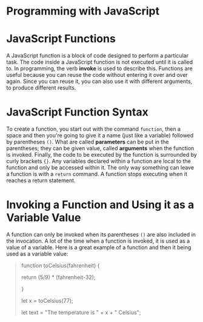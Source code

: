 # Programming with JavaScript

# JavaScript Functions

A JavaScript function is a block of code designed to perform a particular task. The code inside a JavaScript function is not executed until it is called to. In programming, the verb **invoke** is used to describe this. Functions are useful because you can reuse the code without entering it over and over again. Since you can reuse it, you can also use it with different arguments, to produce different results.

# JavaScript Function Syntax

To create a function, you start out with the command `function`, then a space and then you're going to give it a name (just like a variable) followed by parentheses `()`. What are called **parameters** can be put in the parentheses; they can be given value, called **arguments** when the function is invoked. Finally, the code to be executed by the function is surrounded by curly brackets `{}`. Any variables declared within a function are local to the function and only be accessed within it. The only way something can leave a function is with a `return` command. A function stops executing when it reaches a return statement.

# Invoking a Function and Using it as a Variable Value

A function can only be invoked when its parentheses `()` are also included in the invocation. A lot of the time when a function is invoked, it is used as a value of a variable. Here is a great example of a function and then it being used as a variable value:

>function toCelsius(fahrenheit) {
>
>    return (5/9) * (fahrenheit-32);
>
>}
>
>
>let x = toCelsius(77);
>
>let text = "The temperature is " + x + " Celsius";